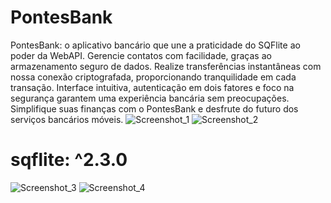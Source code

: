 # PontesBank
 PontesBank: o aplicativo bancário que une a praticidade do SQFlite ao poder da WebAPI. Gerencie contatos com facilidade, graças ao armazenamento seguro de dados. Realize transferências instantâneas com nossa conexão criptografada, proporcionando tranquilidade em cada transação. Interface intuitiva, autenticação em dois fatores e foco na segurança garantem uma experiência bancária sem preocupações. Simplifique suas finanças com o PontesBank e desfrute do futuro dos serviços bancários móveis.
![Screenshot_1](https://github.com/pontes2014/PontesBank/assets/91500779/03672932-9fd0-425e-b24c-f67e688e22d9)
![Screenshot_2](https://github.com/pontes2014/PontesBank/assets/91500779/3305d05d-10d2-4301-8091-0d01384a3fc3)

# sqflite: ^2.3.0
![Screenshot_3](https://github.com/pontes2014/PontesBank/assets/91500779/20097be0-a30f-40dd-9811-95ec230fa3d8)
![Screenshot_4](https://github.com/pontes2014/PontesBank/assets/91500779/61806cd4-79e7-4056-9da0-e8b9ed859d6e)
